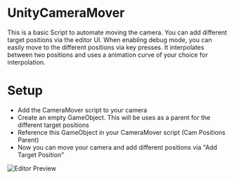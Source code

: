 # UnityCameraMover
This is a basic Script to automate moving the camera. You can add different target positions via the editor UI. When enabling debug mode, you can easily move to the different positions via key presses. It interpolates between two positions and uses a animation curve of your choice for interpolation. 

# Setup
- Add the CameraMover script to your camera 
- Create an empty GameObject. This will be uses as a parent for the different target positions
- Reference this GameObject in your CameraMover script (Cam Positions Parent)
- Now you can move your camera and add different positions via "Add Target Position"


![Editor Preview](https://github.com/Sebastian-Schuchmann/UnityCameraMover/blob/master/Preview%20Image.png?raw=true)
